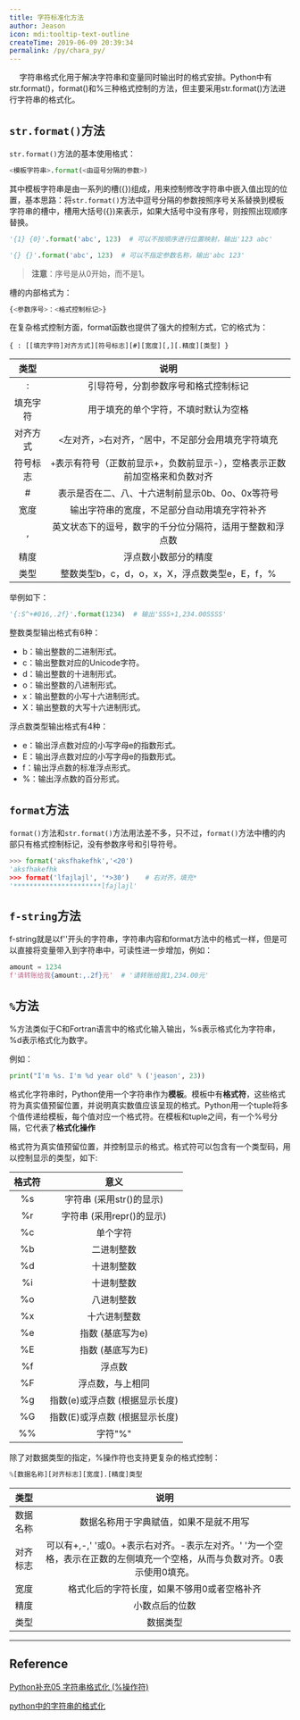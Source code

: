 ```yaml
---
title: 字符标准化方法
author: Jeason
icon: mdi:tooltip-text-outline
createTime: 2019-06-09 20:39:34
permalink: /py/chara_py/
---
```


&ensp;&ensp; 字符串格式化用于解决字符串和变量同时输出时的格式安排。Python中有str.format()，format()和%三种格式控制的方法，但主要采用str.format()方法进行字符串的格式化。  

## `str.format()`方法  

`str.format()`方法的基本使用格式：  

```python
<模板字符串>.format(<由逗号分隔的参数>)
```

其中模板字符串是由一系列的槽({})组成，用来控制修改字符串中嵌入值出现的位置，基本思路：将`str.format()`方法中逗号分隔的参数按照序号关系替换到模板字符串的槽中，槽用大括号({})来表示，如果大括号中没有序号，则按照出现顺序替换。  

```python
'{1} {0}'.format('abc', 123)  # 可以不按顺序进行位置映射，输出'123 abc'

'{} {}'.format('abc', 123)  # 可以不指定参数名称，输出'abc 123'
```

> **注意**：序号是从0开始，而不是1。  

槽的内部格式为：  

```python
{<参数序号>：<格式控制标记>}
```

在复杂格式控制方面，format函数也提供了强大的控制方式，它的格式为：  

```
{ : [[填充字符]对齐方式][符号标志][#][宽度][,][.精度][类型] }
```

|   类型   |                                    说明                                     |
| :------: | :-------------------------------------------------------------------------: |
|    :     |                    引导符号，分割参数序号和格式控制标记                     |
| 填充字符 |                    用于填充的单个字符，不填时默认为空格                     |
| 对齐方式 |           `<`左对齐，`>`右对齐，`^`居中，不足部分会用填充字符填充           |
| 符号标志 | `+`表示有符号（正数前显示+，负数前显示-），空格表示正数前加空格来和负数对齐 |
|    #     |              表示是否在二、八、十六进制前显示0b、0o、0x等符号               |
|   宽度   |                输出字符串的宽度，不足部分自动用填充字符补齐                 |
|    ,     |          英文状态下的逗号，数字的千分位分隔符，适用于整数和浮点数           |
|   精度   |                            浮点数小数部分的精度                             |
|   类型   |               整数类型b，c，d，o，x，X，浮点数类型e，E，f，%                |

举例如下：  

```python
'{:S^+#016,.2f}'.format(1234)  # 输出'SSS+1,234.00SSSS'
```

整数类型输出格式有6种：

+ b：输出整数的二进制形式。
+ c：输出整数对应的Unicode字符。
+ d：输出整数的十进制形式。
+ o：输出整数的八进制形式。
+ x：输出整数的小写十六进制形式。
+ X：输出整数的大写十六进制形式。  

浮点数类型输出格式有4种：

+ e：输出浮点数对应的小写字母e的指数形式。
+ E：输出浮点数对应的小写字母e的指数形式。
+ f：输出浮点数的标准浮点形式。
+ %：输出浮点数的百分形式。  

## `format`方法  

`format()`方法和`str.format()`方法用法差不多，只不过，`format()`方法中槽的内部只有格式控制标记，没有参数序号和引导符号。  

```python
>>> format('aksfhakefhk','<20')
'aksfhakefhk  
>>> format('lfajlajl', '*>30')    # 右对齐，填充*
'**********************lfajlajl'
```

## `f-string`方法  

f-string就是以f''开头的字符串，字符串内容和format方法中的格式一样，但是可以直接将变量带入到字符串中，可读性进一步增加，例如：  

```python
amount = 1234
f'请转账给我{amount:,.2f}元'  # '请转账给我1,234.00元'
```

## `%`方法  

%方法类似于C和Fortran语言中的格式化输入输出，%s表示格式化为字符串，%d表示格式化为数字。  

例如：  

```python
print("I'm %s. I'm %d year old" % ('jeason', 23))
```
格式化字符串时，Python使用一个字符串作为**模板**。模板中有**格式符**，这些格式符为真实值预留位置，并说明真实数值应该呈现的格式。Python用一个tuple将多个值传递给模板，每个值对应一个格式符。在模板和tuple之间，有一个%号分隔，它代表了**格式化操作**  

格式符为真实值预留位置，并控制显示的格式。格式符可以包含有一个类型码，用以控制显示的类型，如下:  

| 格式符 |              意义              |
| :----: | :----------------------------: |
|   %s   |    字符串 (采用str()的显示)    |
|   %r   |   字符串 (采用repr()的显示)    |
|   %c   |            单个字符            |
|   %b   |           二进制整数           |
|   %d   |           十进制整数           |
|   %i   |           十进制整数           |
|   %o   |           八进制整数           |
|   %x   |          十六进制整数          |
|   %e   |        指数 (基底写为e)        |
|   %E   |        指数 (基底写为E)        |
|   %f   |             浮点数             |
|   %F   |        浮点数，与上相同        |
|   %g   | 指数(e)或浮点数 (根据显示长度) |
|   %G   | 指数(E)或浮点数 (根据显示长度) |
|   %%   |            字符"%"             |

除了对数据类型的指定，%操作符也支持更复杂的格式控制：  

```python
%[数据名称][对齐标志][宽度].[精度]类型
```

|   类型   |                                                           说明                                                            |
| :------: | :-----------------------------------------------------------------------------------------------------------------------: |
| 数据名称 |                                          数据名称用于字典赋值，如果不是就不用写                                           |
| 对齐标志 | 可以有+,-,' '或0。+表示右对齐。-表示左对齐。' '为一个空格，表示在正数的左侧填充一个空格，从而与负数对齐。0表示使用0填充。 |
|   宽度   |                                        格式化后的字符长度，如果不够用0或者空格补齐                                        |
|   精度   |                                                      小数点后的位数                                                       |
|   类型   |                                                         数据类型                                                          |

---------------------
## Reference  

[Python补充05 字符串格式化 (%操作符)](https://www.cnblogs.com/vamei/archive/2013/03/12/2954938.html)  

[python中的字符串的格式化](https://www.zhouzying.cn/84.html)  
